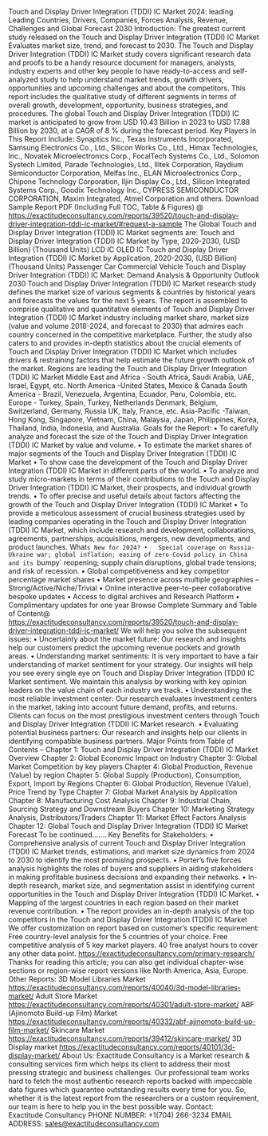 Touch and Display Driver Integration (TDDI) IC Market 2024: leading Leading Countries, Drivers, Companies, Forces Analysis, Revenue, Challenges and Global Forecast 2030 
Introduction:
The greatest current  study released on the Touch and Display Driver Integration (TDDI) IC Market Evaluates market size, trend, and forecast to 2030. The Touch and Display Driver Integration (TDDI) IC Market study covers significant research data and proofs to be a handy resource document for managers, analysts, industry experts and other key people to have ready-to-access and self-analyzed study to help understand market trends, growth drivers, opportunities and upcoming challenges and about the competitors. This report includes the qualitative study of different segments in terms of overall growth, development, opportunity, business strategies, and procedures. 
The global Touch and Display Driver Integration (TDDI) IC market is anticipated to grow from USD 10.43 Billion in 2023 to USD 17.88 Billion by 2030, at a CAGR of 8 % during the forecast period.
Key Players in This Report Include: 
Synaptics Inc., Texas Instruments Incorporated, Samsung Electronics Co., Ltd., Silicon Works Co., Ltd., Himax Technologies, Inc., Novatek Microelectronics Corp., FocalTech Systems Co., Ltd., Solomon Systech Limited, Parade Technologies, Ltd., Ilitek Corporation, Raydium Semiconductor Corporation, Melfas Inc., ELAN Microelectronics Corp., Chipone Technology Corporation, Iljin Display Co., Ltd., Silicon Integrated Systems Corp., Goodix Technology Inc., CYPRESS SEMICONDUCTOR CORPORATION, Maxim Integrated, Atmel Corporation and others.
Download Sample Report PDF (Including Full TOC, Table & Figures) @ 
https://exactitudeconsultancy.com/reports/39520/touch-and-display-driver-integration-tddi-ic-market/#request-a-sample
The Global Touch and Display Driver Integration (TDDI) IC Market segments are:
Touch and Display Driver Integration (TDDI) IC Market by Type, 2020-2030, (USD Billion) (Thousand Units)
LCD IC
OLED IC
Touch and Display Driver Integration (TDDI) IC Market by Application, 2020-2030, (USD Billion) (Thousand Units)
Passenger Car
Commercial Vehicle
Touch and Display Driver Integration (TDDI) IC Market: Demand Analysis & Opportunity Outlook 2030
Touch and Display Driver Integration (TDDI) IC Market research study defines the market size of various segments & countries by historical years and forecasts the values for the next 5 years. The report is assembled to comprise qualitative and quantitative elements of Touch and Display Driver Integration (TDDI) IC Market industry including market share, market size (value and volume 2018-2024, and forecast to 2030) that admires each country concerned in the competitive marketplace. Further, the study also caters to and provides in-depth statistics about the crucial elements of Touch and Display Driver Integration (TDDI) IC Market which includes drivers & restraining factors that help estimate the future growth outlook of the market.
Regions are leading the Touch and Display Driver Integration (TDDI) IC Market
Middle East and Africa - South Africa, Saudi Arabia, UAE, Israel, Egypt, etc.
North America -United States, Mexico & Canada
South America - Brazil, Venezuela, Argentina, Ecuador, Peru, Colombia, etc.
Europe - Turkey, Spain, Turkey, Netherlands Denmark, Belgium, Switzerland, Germany, Russia UK, Italy, France, etc.
Asia-Pacific -Taiwan, Hong Kong, Singapore, Vietnam, China, Malaysia, Japan, Philippines, Korea, Thailand, India, Indonesia, and Australia.
Goals for the Report:
•	To carefully analyze and forecast the size of the Touch and Display Driver Integration (TDDI) IC Market by value and volume.
•	To estimate the market shares of major segments of the Touch and Display Driver Integration (TDDI) IC Market 
•	To show case the development of the Touch and Display Driver Integration (TDDI) IC Market in different parts of the world.
•	To analyze and study micro-markets in terms of their contributions to the Touch and Display Driver Integration (TDDI) IC Market, their prospects, and individual growth trends.
•	To offer precise and useful details about factors affecting the growth of the Touch and Display Driver Integration (TDDI) IC Market 
•	To provide a meticulous assessment of crucial business strategies used by leading companies operating in the Touch and Display Driver Integration (TDDI) IC Market, which include research and development, collaborations, agreements, partnerships, acquisitions, mergers, new developments, and product launches.
What`s New for 2024?
•	Special coverage on Russia-Ukraine war; global inflation; easing of zero-Covid policy in China and its `bumpy` reopening; supply chain disruptions, global trade tensions; and risk of recession.
•	Global competitiveness and key competitor percentage market shares
•	Market presence across multiple geographies – Strong/Active/Niche/Trivial
•	Online interactive peer-to-peer collaborative bespoke updates
•	Access to digital archives and Research Platform
•	Complimentary updates for one year
Browse Complete Summary and Table of Content@  
https://exactitudeconsultancy.com/reports/39520/touch-and-display-driver-integration-tddi-ic-market/
We will help you solve the subsequent issues:
•	Uncertainty about the market future: Our research and insights help our customers predict the upcoming revenue pockets and growth areas.
•	Understanding market sentiments: It is very important to have a fair understanding of market sentiment for your strategy. Our insights will help you see every single eye on Touch and Display Driver Integration (TDDI) IC Market sentiment. We maintain this analysis by working with key opinion leaders on the value chain of each industry we track.
•	Understanding the most reliable investment center: Our research evaluates investment centers in the market, taking into account future demand, profits, and returns. Clients can focus on the most prestigious investment centers through Touch and Display Driver Integration (TDDI) IC Market research.
•	Evaluating potential business partners: Our research and insights help our clients in identifying compatible business partners.
Major Points from Table of Contents –
Chapter 1: Touch and Display Driver Integration (TDDI) IC Market Overview
Chapter 2: Global Economic Impact on Industry
Chapter 3: Global Market Competition by key players
Chapter 4: Global Production, Revenue (Value) by region
Chapter 5: Global Supply (Production), Consumption, Export, Import by Regions
Chapter 6: Global Production, Revenue (Value), Price Trend by Type
Chapter 7: Global Market Analysis by Application
Chapter 8: Manufacturing Cost Analysis
Chapter 9: Industrial Chain, Sourcing Strategy and Downstream Buyers
Chapter 10: Marketing Strategy Analysis, Distributors/Traders
Chapter 11: Market Effect Factors Analysis
Chapter 12: Global Touch and Display Driver Integration (TDDI) IC Market Forecast
To be continued…….
Key Benefits for Stakeholders:
•	Comprehensive analysis of current Touch and Display Driver Integration (TDDI) IC Market trends, estimations, and market size dynamics from 2024 to 2030 to identify the most promising prospects.
•	Porter’s five forces analysis highlights the roles of buyers and suppliers in aiding stakeholders in making profitable business decisions and expanding their networks.
•	In-depth research, market size, and segmentation assist in identifying current opportunities in the Touch and Display Driver Integration (TDDI) IC Market.
•	Mapping of the largest countries in each region based on their market revenue contribution.
•	The report provides an in-depth analysis of the top competitors in the Touch and Display Driver Integration (TDDI) IC Market
We offer customization on report based on customer’s specific requirement:
Free country-level analysis for the 5 countries of your choice.
Free competitive analysis of 5 key market players.
40 free analyst hours to cover any other data point.
https://exactitudeconsultancy.com/primary-research/
Thanks for reading this article; you can also get individual chapter-wise sections or region-wise report versions like North America, Asia, Europe.
Other Reports:
3D Model Libraries Market
https://exactitudeconsultancy.com/reports/40040/3d-model-libraries-market/
Adult Store Market
https://exactitudeconsultancy.com/reports/40301/adult-store-market/
ABF (Ajinomoto Build-up Film) Market
https://exactitudeconsultancy.com/reports/40332/abf-ajinomoto-build-up-film-market/
Skincare Market
https://exactitudeconsultancy.com/reports/39412/skincare-market/
3D Display market
https://exactitudeconsultancy.com/reports/40101/3d-display-market/
About Us:
Exactitude Consultancy is a Market research & consulting services firm which helps its client to address their most pressing strategic and business challenges. Our professional team works hard to fetch the most authentic research reports backed with impeccable data figures which guarantee outstanding results every time for you. So, whether it is the latest report from the researchers or a custom requirement, our team is here to help you in the best possible way.
Contact:  
Exactitude Consultancy
PHONE NUMBER: +1(704) 266-3234
EMAIL ADDRESS: sales@exactitudeconsultancy.com
